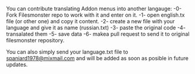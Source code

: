 You can contribute translating Addon menus into another langauge:
-0- Fork Filesmonster repo to work with it and enter on it.
-1- open english.tx file (or other one) and copy it content.
-2- create a new file with your language and give it as name (russian.txt)
-3- paste the original code
-4- transalated them
-5- save data
-6- makea pull request to send it to original filesmonster repository.

You can also simply send your language.txt file to spaniard1978@mixmail.com and will be added as soon as posible in future updates.
